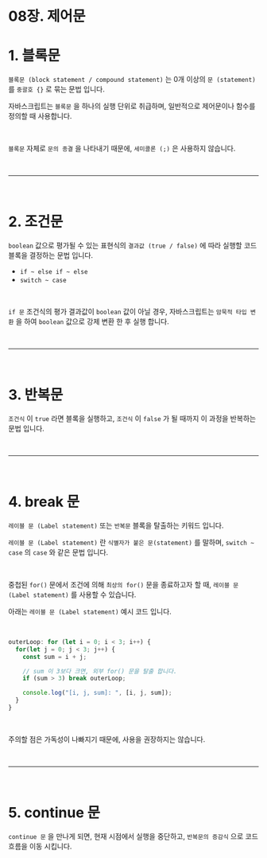 # 08장. 제어문

# 1. 블록문

`블록문 (block statement / compound statement)` 는 0개 이상의 `문 (statement)` 를 `중괄호 {}` 로 묶는 문법 입니다.

자바스크립트는 `블록문` 을 하나의 실행 단위로 취급하며, 일반적으로 제어문이나 함수를 정의할 때 사용합니다.

<br />

`블록문` 자체로 `문의 종결` 을 나타내기 때문에, `세미콜론 (;)` 은 사용하지 않습니다.



<br /><hr /><br />



# 2. 조건문

`boolean` 값으로 평가될 수 있는 표현식의 `결과값 (true / false)` 에 따라 실행할 코드 블록을 결정하는 문법 입니다.

* `if ~ else if ~ else`
* `switch ~ case`

<br />

`if 문` 조건식의 평가 결과값이 `boolean` 값이 아닐 경우, 자바스크립트는 `암묵적 타입 변환` 을 하여 `boolean` 값으로 강제 변환 한 후 실행 합니다.



<br /><hr /><br />



# 3. 반복문

`조건식` 이 `true` 라면 블록을 실행하고, `조건식` 이 `false` 가 될 때까지 이 과정을 반복하는 문법 입니다.



<br /><hr /><br />



# 4. break 문

`레이블 문 (Label statement)` 또는 `반복문` 블록을 탈출하는 키워드 입니다.

`레이블 문 (Label statement)` 란 `식별자가 붙은 문(statement)` 를 말하며, `switch ~ case` 의 `case` 와 같은 문법 입니다.

<br />

중첩된 `for()` 문에서 조건에 의해 `최상의 for()` 문을 종료하고자 할 때, `레이블 문 (Label statement)` 를 사용할 수 있습니다.

아래는 `레이블 문 (Label statement)` 예시 코드 입니다.

<br />

```javascript
outerLoop: for (let i = 0; i < 3; i++) {
  for(let j = 0; j < 3; j++) {
    const sum = i + j;

    // sum 이 3보다 크면, 외부 for() 문을 탈출 합니다.
    if (sum > 3) break outerLoop;

    console.log("[i, j, sum]: ", [i, j, sum]);
  }
}
```

<br />

주의할 점은 가독성이 나빠지기 때문에, 사용을 권장하지는 않습니다.



<br /><hr /><br />



# 5. continue 문

`continue 문` 을 만나게 되면, 현재 시점에서 실행을 중단하고, `반복문의 증감식` 으로 코드 흐름을 이동 시킵니다.
